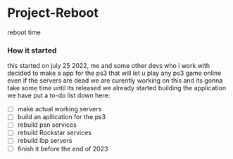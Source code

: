 # Project-Reboot
reboot time 



### How it started
this started on july 25 2022, me and some other devs who i work with decided to make a app for the ps3 that will let u play any ps3 game online even if the servers are dead we are curently working on this and its gonna take some time until its released we already started building the application we have put a to-do list down here:

- [ ] make actual working servers
- [ ] build an apllication for the ps3
- [ ] rebuild psn services
- [ ] rebuild Rockstar services
- [ ] rebuild lbp servers
- [ ] finish it before the end of 2023
